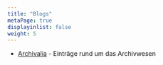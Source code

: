 ```yaml
---
title: "Blogs"
metaPage: true
displayinlist: false
weight: 5
---
```


* [Archivalia](https://archivalia.hypotheses.org/) - Einträge rund um das Archivwesen
